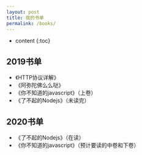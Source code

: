 ```yaml
---
layout: post
title: 我的书单
permalink: /books/
---
```


* content
{:toc}


2019书单
-----------------------------------------------------------------


+ 《HTTP协议详解》
+ 《阿弥陀佛么么哒》
+ 《你不知道的javascript》（上卷）
+ 《了不起的Nodejs》（未读完）

2020书单
-----------------------------------------------------------------

+ 《了不起的Nodejs》（在读）
+ 《你不知道的javascript》（预计要读的中卷和下卷）